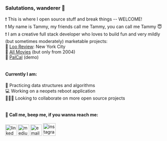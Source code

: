 

<!--
**tammycwong/tammycwong** is a ✨ _special_ ✨ repository because its `README.md` (this file) appears on your GitHub profile.

Here are some ideas to get you started:

- 🔭 I’m currently working on ...
- 🌱 I’m currently learning ...
- 👯 I’m looking to collaborate on ...
- 🤔 I’m looking for help with ...
- 💬 Ask me about ...
- 📫 How to reach me: ...
- 😄 Pronouns: ...
- ⚡ Fun fact: ...
-->

### Salutations, wanderer 👋
❗ This is where I open source stuff and break things -- WELCOME!
<br>
❗ My name is Tammy, my friends call me Tammy, you can call me Tammy 😇 
<br>
❗ I am a creative full stack developer who loves to build fun and very mildly (but sometimes moderately) marketable projects: 
<br>
🌟 <a href="https://loo-review.netlify.app/">Loo Review</a>: New York City
<br>
🌟 <a href="https://moviesfrom2004.netlify.app/">All Movies</a> (but only from 2004)
<br>
🌟 <a href="https://www.youtube.com/watch?v=ca_MXxI3P6c">PalCal</a> (demo)
<br>
<br>
#### Currently I am: 
🌱  Practicing data structures and algorithms 
<br>
💻  Working on a neopets reboot application
<br>
🧑‍🤝‍🧑 Looking to collaborate on more open source projects 
<br>
<br>

#### 🎵  Call me, beep me, if you wanna reach me:
<a href="https://linkedin.com/in/tammycwong"><img src="https://image.flaticon.com/icons/png/512/174/174857.png" height= "36px" alt="linked in"/></a>
<a href="https://tammycwong.medium.com/"><img src="https://user-images.githubusercontent.com/36799589/96227773-3acc6080-0fb2-11eb-837f-f5026d472969.jpg" height="36px" alt="medium"/></a>
<a href="mailto: tammycwong@gmail.com"><img src="https://www.freeiconspng.com/thumbs/gmail-icon/communication-gmail-icon-3.png" width="36px" height="36px" alt="email"/></a>
<a href="https://instagram.com/handsome_awkwrd/"><img src="https://i.pinimg.com/736x/2c/da/19/2cda1925dcf4fb8f0644413f49671ffa.jpg" width="40px" alt="instagram"/></a>
<!-- <a href="https://drive.google.com/file/d/1G9WLL-stBE9C3I_G_QYII-vsZDusVt0_/view?usp=sharing"><img src="https://cdn.iconscout.com/icon/premium/png-256-thumb/resume-14-386641.png" alit="resume" height=36px/></a> -->
